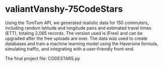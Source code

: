 # valiantVanshy-75CodeStars


Using the TomTom API, we generated realistic data for 150 commuters, including random latitude and longitude pairs and estimated travel times (ETT), totaling 2,065 records. The version used is (Free) and can be upgraded after the free uploads are over. The data was used to create databases and train a machine learning model using the Haversine formula, simulating traffic, and integrating with a user-friendly front-end.

The final project file: CODESTARS.py
